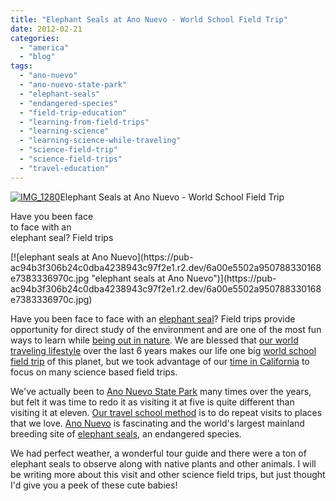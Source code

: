 ```yaml
---
title: "Elephant Seals at Ano Nuevo - World School Field Trip"
date: 2012-02-21
categories: 
  - "america"
  - "blog"
tags: 
  - "ano-nuevo"
  - "ano-nuevo-state-park"
  - "elephant-seals"
  - "endangered-species"
  - "field-trip-education"
  - "learning-from-field-trips"
  - "learning-science"
  - "learning-science-while-traveling"
  - "science-field-trip"
  - "science-field-trips"
  - "travel-education"
---
```


[![IMG_1280](https://pub-ac94b3f306b24c0dba4238943c97f2e1.r2.dev/6a00e5502a950788330168e7383291970c.jpg "IMG_1280")](https://pub-ac94b3f306b24c0dba4238943c97f2e1.r2.dev/6a00e5502a950788330168e7383291970c.jpg)Elephant Seals at Ano Nuevo - 
World School Field Trip

Have you been face  
to face with an  
elephant seal? Field trips

<!--more--> [![elephant seals at Ano Nuevo](https://pub-ac94b3f306b24c0dba4238943c97f2e1.r2.dev/6a00e5502a950788330168e7383336970c.jpg "elephant seals at Ano Nuevo")](https://pub-ac94b3f306b24c0dba4238943c97f2e1.r2.dev/6a00e5502a950788330168e7383336970c.jpg)

Have you been face to face with an [elephant seal](http://www.parks.ca.gov/?page_id=1115 "elephant seal")? Field trips provide opportunity for direct study of the environment and are one of the most fun ways to learn while [being out in nature](http://soultravelers3new.local/2011/07/beautiful-butterfly-flowers-and-family-travel.html "being out in nature"). We are blessed that [our world traveling lifestyle](http://soultravelers3new.local/2012/01/amazing-family-world-tour.html "our world traveling lifestyle") over the last 6 years makes our life one big [world school field trip](http://soultravelers3new.local/2010/03/long-term-family-travel-homeschool-roadschool-world-school-digitalnomad-lifestyle-design-virtual-.html "one big world school field trip") of this planet, but we took advantage of our [time in California](http://soultravelers3new.local/2012/02/beautiful-capitola-californias-oldest-beach.html "visiting California") to focus on many science based field trips.  
  
We've actually been to [Ano Nuevo State Park](http://www.parks.ca.gov/?page_id=523 "Ano Nuevo state park") many times over the years, but felt it was time to redo it as visiting it at five is quite different than visiting it at eleven. [Our travel school method](http://soultravelers3new.local/2012/02/travel-schooling-learning-through-travel.html "how to travel school") is to do repeat visits to places that we love. [Ano Nuevo](http://en.wikipedia.org/wiki/A%C3%B1o_Nuevo_State_Park "ano nuevo") is fascinating and the world's largest mainland breeding site of [elephant seals](http://en.wikipedia.org/wiki/Elephant_seal "elephant seals"), an endangered species.  
  
We had perfect weather, a wonderful tour guide and there were a ton of elephant seals to observe along with native plants and other animals. I will be writing more about this visit and other science field trips, but just thought I'd give you a peek of these cute babies!
